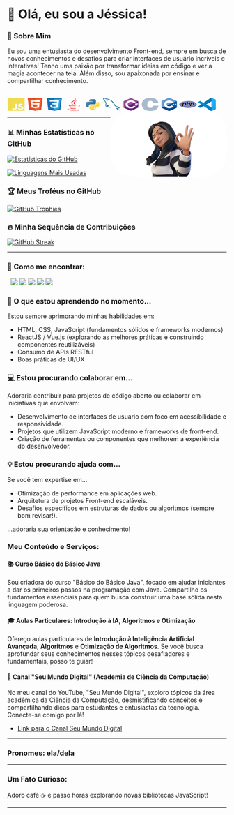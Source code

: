 # 👋 Olá, eu sou a Jéssica!

### 🚀 Sobre Mim

Eu sou uma entusiasta do desenvolvimento Front-end, sempre em busca de novos conhecimentos e desafios para criar interfaces de usuário incríveis e interativas! Tenho uma paixão por transformar ideias em código e ver a magia acontecer na tela. Além disso, sou apaixonada por ensinar e compartilhar conhecimento.

<div style="display: inline_block"><br>
<img align="center" alt="Jessica-Js" height="30" width="40" src="https://raw.githubusercontent.com/devicons/devicon/master/icons/javascript/javascript-plain.svg">
<img align="center" alt="Jessica-Html" height="30" width="40" src="https://raw.githubusercontent.com/devicons/devicon/master/icons/html5/html5-original.svg">
<img align="center" alt="Jessica-Css" height="30" width="40" src="https://raw.githubusercontent.com/devicons/devicon/master/icons/css3/css3-original.svg">
<img align="center" alt="Jessica-Java" height="30" width="40" src="https://raw.githubusercontent.com/devicons/devicon/master/icons/java/java-plain.svg">
<img align="center" alt="Jessica-Python" height="30" width="40" src="https://raw.githubusercontent.com/devicons/devicon/master/icons/python/python-original.svg">
<img align="center" alt="Jessica-Sql" height="30" width="40" src="https://raw.githubusercontent.com/devicons/devicon/master/icons/mysql/mysql-original.svg"> 
<img align="center" alt="Jessica-Csharp" height="30" width="40" src="https://raw.githubusercontent.com/devicons/devicon/master/icons/csharp/csharp-original.svg">
<img align="center" alt="Jessica-C" height="30" width="40" src="https://raw.githubusercontent.com/devicons/devicon/master/icons/c/c-original.svg">
<img align="center" alt="Jessica-Cplusplus" height="30" width="40" src="https://raw.githubusercontent.com/devicons/devicon/master/icons/cplusplus/cplusplus-original.svg">
<img align="center" alt="Jessica-Php" height="30" width="40" src="https://raw.githubusercontent.com/devicons/devicon/master/icons/php/php-original.svg">
<img align="center" alt="Jessica-VSCode" height="30" width="40" src="https://raw.githubusercontent.com/devicons/devicon/master/icons/vscode/vscode-original.svg">
<img align="right" alt="Avatar da Jéssica fazendo ok" height="150" style="border-radius:50px;" src="https://raw.githubusercontent.com/jessicafram/jessicafram/9bd55d0d1fdf1b0de2e0d55bbbc5514a428e3/Aula%2003%20(3).jpg">
</div>

---

### 📊 Minhas Estatísticas no GitHub

[![Estatísticas do GitHub](https://github-readme-stats.vercel.app/api?username=jessicafram&show_icons=true&theme=dracula&include_all_commits=true&count_private=true)](https://github.com/jessicafram)

[![Linguagens Mais Usadas](https://github-readme-stats.vercel.app/api/top-langs/?username=jessicafram&layout=compact&theme=dracula)](https://github.com/jessicafram)

### 🏆 Meus Troféus no GitHub

[![GitHub Trophies](https://github-profile-trophy.vercel.app/?username=jessicafram&theme=dracula&no-frame=true&no-bg=true)](https://github.com/jessicafram)

### 🔥 Minha Sequência de Contribuições

[![GitHub Streak](https://github-readme-streak-stats.herokuapp.com/?user=jessicafram&theme=dracula&hide_border=true&date_format=M%20D%5B%2C%20YY%5D)](https://git.io/streak-stats)

---

### 💬 Como me encontrar:

<div> 
<a href="https://www.youtube.com/@seumundodigital2075" target="_blank"><img src="https://img.shields.io/badge/YouTube-FF0000?style=for-the-badge&logo=youtube&logoColor=white" target="_blank"></a>
<a href="https://instagram.com/insights_da_je" target="_blank"><img src="https://img.shields.io/badge/-Instagram-%23E4405F?style=for-the-badge&logo=instagram&logoColor=white" target="_blank"></a>
<a href="https://wa.me/5521992064288" target="_blank"><img src="https://img.shields.io/badge/WhatsApp-25D366?style=for-the-badge&logo=whatsapp&logoColor=white" target="_blank"></a>
<a href = "mailto:jessicafranca1981@gmail.com"><img src="https://img.shields.io/badge/-Gmail-%23333?style=for-the-badge&logo=gmail&logoColor=white" target="_blank"></a>
<a href="https://www.linkedin.com/in/jessica-frança-smd" target="_blank"><img src="https://img.shields.io/badge/-LinkedIn-%230077B5?style=for-the-badge&logo=linkedin&logoColor=white" target="_blank"></a> 
</div>

### 🌱 O que estou aprendendo no momento...

Estou sempre aprimorando minhas habilidades em:
* HTML, CSS, JavaScript (fundamentos sólidos e frameworks modernos)
* ReactJS / Vue.js (explorando as melhores práticas e construindo componentes reutilizáveis)
* Consumo de APIs RESTful
* Boas práticas de UI/UX

### 💻 Estou procurando colaborar em...

Adoraria contribuir para projetos de código aberto ou colaborar em iniciativas que envolvam:
* Desenvolvimento de interfaces de usuário com foco em acessibilidade e responsividade.
* Projetos que utilizem JavaScript moderno e frameworks de front-end.
* Criação de ferramentas ou componentes que melhorem a experiência do desenvolvedor.

### 💡 Estou procurando ajuda com...

Se você tem expertise em...
* Otimização de performance em aplicações web.
* Arquitetura de projetos Front-end escaláveis.
* Desafios específicos em estruturas de dados ou algoritmos (sempre bom revisar!).

...adoraria sua orientação e conhecimento!

### Meu Conteúdo e Serviços:

#### 📚 Curso Básico do Básico Java
Sou criadora do curso "Básico do Básico Java", focado em ajudar iniciantes a dar os primeiros passos na programação com Java. Compartilho os fundamentos essenciais para quem busca construir uma base sólida nesta linguagem poderosa.

#### 🎓 Aulas Particulares: Introdução à IA, Algoritmos e Otimização
Ofereço aulas particulares de **Introdução à Inteligência Artificial Avançada**, **Algoritmos** e **Otimização de Algoritmos**. Se você busca aprofundar seus conhecimentos nesses tópicos desafiadores e fundamentais, posso te guiar!

#### 🎥 Canal "Seu Mundo Digital" (Academia de Ciência da Computação)
No meu canal do YouTube, "Seu Mundo Digital", exploro tópicos da área acadêmica da Ciência da Computação, desmistificando conceitos e compartilhando dicas para estudantes e entusiastas da tecnologia. Conecte-se comigo por lá!
* [Link para o Canal Seu Mundo Digital](https://www.youtube.com/@seumundodigital2075) 

---

### Pronomes: ela/dela

---

### Um Fato Curioso:

Adoro café ☕ e passo horas explorando novas bibliotecas JavaScript!

---
